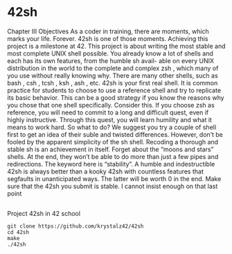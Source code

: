 # 42sh

Chapter III
Objectives
As a coder in training, there are moments, which marks your life. Forever.
42sh
is one
of those moments. Achieving this project is a milestone at 42.
This project is about writing the most stable and most complete
UNIX
shell possible.
You already know a lot of shells and each has its own features, from the humble
sh
avail-
able on every
UNIX
distribution in the world to the complete and complex
zsh
, which
many of you use without really knowing why. There are many other shells, such as
bash
,
csh
,
tcsh
,
ksh
,
ash
, etc.
42sh
is your first real shell. It is common practice for students
to choose to use a reference shell and try to replicate its basic behavior. This can be a
good strategy if you know the reasons why you chose that one shell specifically. Consider
this. If you choose
zsh
as reference, you will need to commit to a long and difficult quest,
even if highly instructive. Through this quest, you will learn humility and what it means
to work hard.
So what to do? We suggest you try a couple of shell first to get an idea of their suble
and twisted differences. However, don’t be fooled by the apparent simplicity of the
sh
shell. Recoding a thorough and stable
sh
is an achievement in itself. Forget about the
“moons and stars” shells. At the end, they won’t be able to do more than just a few
pipes and redirections.
The keyword here is “stability”. A humble and indestructible
42sh
is always better
than a kooky
42sh
with countless features that segfaults in unanticipated ways.  The
latter will be worth 0 in the end. Make sure that the
42sh
you submit is stable. I cannot
insist enough on that last point

## 
Project 42sh in 42 school

```
git clone https://github.com/krystalz42/42sh
cd 42sh
make
./42sh
```

